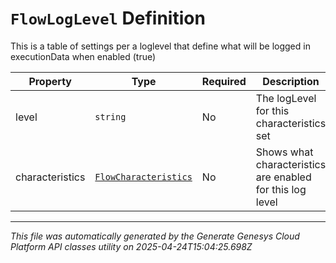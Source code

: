 # `FlowLogLevel` Definition

This is a table of settings per a loglevel that define what will be logged in executionData when enabled (true)

| Property | Type | Required | Description |
|----------|------|----------|-------------|
| level | `string` | No | The logLevel for this characteristics set |
| characteristics | [`FlowCharacteristics`](flowcharacteristics-definition.md) | No | Shows what characteristics are enabled for this log level |

---

*This file was automatically generated by the Generate Genesys Cloud Platform API classes utility on 2025-04-24T15:04:25.698Z*